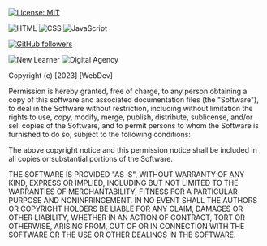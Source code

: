 [![License: MIT](https://img.shields.io/badge/License-MIT-yellow.svg)](https://opensource.org/licenses/MIT)



![HTML](https://img.shields.io/badge/HTML-5-orange?style=flat&logo=html5&logoColor=white)
![CSS](https://img.shields.io/badge/CSS-3-blue?style=flat&logo=css3&logoColor=white)
![JavaScript](https://img.shields.io/badge/JavaScript-ES6-yellow?style=flat&logo=javascript&logoColor=white)




[![GitHub followers](https://img.shields.io/github/followers/Webdev.svg?style=social&label=Follow)](https://github.com/WebDev007)

![New Learner](https://img.shields.io/badge/Learning-New%20Learner-lightgrey?style=flat) 
![Digital Agency](https://img.shields.io/badge/Digital%20Agency-purple?style=flat&logoColor=white)
























Copyright (c) [2023] [WebDev]

Permission is hereby granted, free of charge, to any person obtaining a copy
of this software and associated documentation files (the "Software"), to deal
in the Software without restriction, including without limitation the rights
to use, copy, modify, merge, publish, distribute, sublicense, and/or sell
copies of the Software, and to permit persons to whom the Software is
furnished to do so, subject to the following conditions:

The above copyright notice and this permission notice shall be included in all
copies or substantial portions of the Software.

THE SOFTWARE IS PROVIDED "AS IS", WITHOUT WARRANTY OF ANY KIND, EXPRESS OR
IMPLIED, INCLUDING BUT NOT LIMITED TO THE WARRANTIES OF MERCHANTABILITY,
FITNESS FOR A PARTICULAR PURPOSE AND NONINFRINGEMENT. IN NO EVENT SHALL THE
AUTHORS OR COPYRIGHT HOLDERS BE LIABLE FOR ANY CLAIM, DAMAGES OR OTHER
LIABILITY, WHETHER IN AN ACTION OF CONTRACT, TORT OR OTHERWISE, ARISING FROM,
OUT OF OR IN CONNECTION WITH THE SOFTWARE OR THE USE OR OTHER DEALINGS IN THE
SOFTWARE.

<!---
WebDevDuck007/WebDevDuck007 is a ✨ special ✨ repository because its `README.md` (this file) appears on your GitHub profile.
You can click the Preview link to take a look at your changes.
--->
